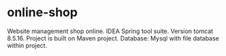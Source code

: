 # online-shop
Website management shop online.
IDEA Spring tool suite.
Version tomcat 8.5.16.
Project is built on Maven project.
Database: Mysql with file database within project.
